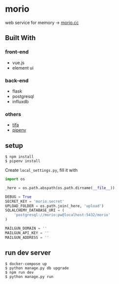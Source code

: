 # morio

web service for memory -> [morio.cc](https://morio.cc/)

## Built With

### front-end

* vue.js
* element ui

### back-end

* flask
* postgresql
* influxdb

### others

* [tifa](https://github.com/wddwycc/tifa)
* [pipenv](https://github.com/kennethreitz/pipenv)

## setup

```
$ npm install
$ pipenv install
```

Create `local_settings.py`, fill it with

```python
import os

_here = os.path.abspath(os.path.dirname(__file__))

DEBUG = True
SECRET_KEY = 'morio.secret'
UPLOAD_FOLDER = os.path.join(_here, 'upload')
SQLALCHEMY_DATABASE_URI = (
    'postgresql://morio:pw@localhost:5432/morio'
)

MAILGUN_DOMAIN = ''
MAILGUN_API_KEY = ''
MAILGUN_ADDRESS = ''
```

## run dev server

```
$ docker-compose up
$ python manage.py db upgrade
$ npm run dev
$ python manage.py run
```
